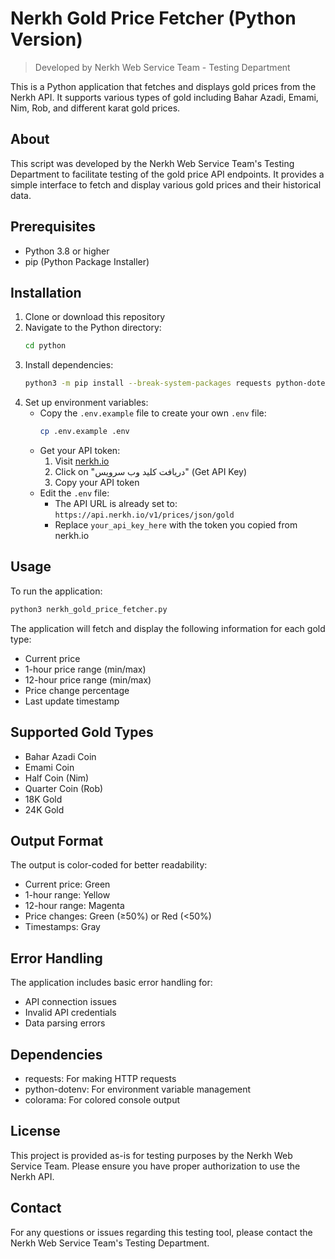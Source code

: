 # Nerkh Gold Price Fetcher (Python Version)

> Developed by Nerkh Web Service Team - Testing Department

This is a Python application that fetches and displays gold prices from the Nerkh API. It supports various types of gold including Bahar Azadi, Emami, Nim, Rob, and different karat gold prices.

## About

This script was developed by the Nerkh Web Service Team's Testing Department to facilitate testing of the gold price API endpoints. It provides a simple interface to fetch and display various gold prices and their historical data.

## Prerequisites

- Python 3.8 or higher
- pip (Python Package Installer)

## Installation

1. Clone or download this repository
2. Navigate to the Python directory:
   ```bash
   cd python
   ```
3. Install dependencies:
   ```bash
   python3 -m pip install --break-system-packages requests python-dotenv colorama
   ```
4. Set up environment variables:
   - Copy the `.env.example` file to create your own `.env` file:
     ```bash
     cp .env.example .env
     ```
   - Get your API token:
     1. Visit [nerkh.io](https://nerkh.io/)
     2. Click on "دریافت کلید وب سرویس" (Get API Key)
     3. Copy your API token
   - Edit the `.env` file:
     - The API URL is already set to: `https://api.nerkh.io/v1/prices/json/gold`
     - Replace `your_api_key_here` with the token you copied from nerkh.io

## Usage

To run the application:

```bash
python3 nerkh_gold_price_fetcher.py
```

The application will fetch and display the following information for each gold type:
- Current price
- 1-hour price range (min/max)
- 12-hour price range (min/max)
- Price change percentage
- Last update timestamp

## Supported Gold Types

- Bahar Azadi Coin
- Emami Coin
- Half Coin (Nim)
- Quarter Coin (Rob)
- 18K Gold
- 24K Gold

## Output Format

The output is color-coded for better readability:
- Current price: Green
- 1-hour range: Yellow
- 12-hour range: Magenta
- Price changes: Green (≥50%) or Red (<50%)
- Timestamps: Gray

## Error Handling

The application includes basic error handling for:
- API connection issues
- Invalid API credentials
- Data parsing errors

## Dependencies

- requests: For making HTTP requests
- python-dotenv: For environment variable management
- colorama: For colored console output

## License

This project is provided as-is for testing purposes by the Nerkh Web Service Team. Please ensure you have proper authorization to use the Nerkh API.

## Contact

For any questions or issues regarding this testing tool, please contact the Nerkh Web Service Team's Testing Department. 